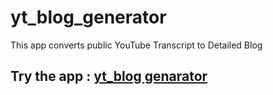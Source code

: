 # yt_blog_generator
This app  converts public YouTube Transcript to Detailed Blog


## Try the app :  [yt_blog genarator](https://yt-blog.streamlit.app/)
